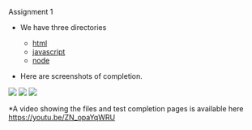  Assignment 1 

* We have three directories
  * [html](html)
  * [javascript](javascript)
  * [node](node)

* Here are screenshots of  completion.

<img src="![assignments/Kassa/1/htmllearnyouhtml.png](images/htmllearnyouhtml.png)" width="700">
<img src="C:\Users\danie\cs533-f25\assignments\Kassa\1\images\javascript.png" width="700">
<img src="C:\Users\danie\cs533-f25\assignments\Kassa\1\images\learnyounode.png" width="700">

*A video showing the files and test completion pages is available here  https://youtu.be/ZN_opaYqWRU
